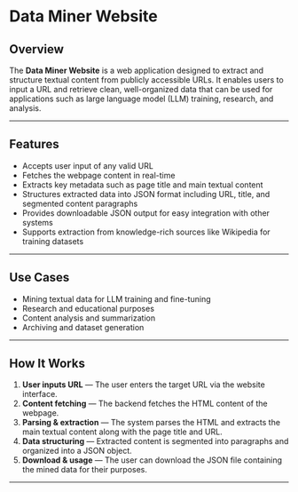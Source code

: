 # Data Miner Website

## Overview

The **Data Miner Website** is a web application designed to extract and structure textual content from publicly accessible URLs. It enables users to input a URL and retrieve clean, well-organized data that can be used for applications such as large language model (LLM) training, research, and analysis.

---

## Features

- Accepts user input of any valid URL  
- Fetches the webpage content in real-time  
- Extracts key metadata such as page title and main textual content  
- Structures extracted data into JSON format including URL, title, and segmented content paragraphs  
- Provides downloadable JSON output for easy integration with other systems  
- Supports extraction from knowledge-rich sources like Wikipedia for training datasets  

---

## Use Cases

- Mining textual data for LLM training and fine-tuning  
- Research and educational purposes  
- Content analysis and summarization  
- Archiving and dataset generation  

---

## How It Works

1. **User inputs URL** — The user enters the target URL via the website interface.  
2. **Content fetching** — The backend fetches the HTML content of the webpage.  
3. **Parsing & extraction** — The system parses the HTML and extracts the main textual content along with the page title and URL.  
4. **Data structuring** — Extracted content is segmented into paragraphs and organized into a JSON object.  
5. **Download & usage** — The user can download the JSON file containing the mined data for their purposes.  

---
